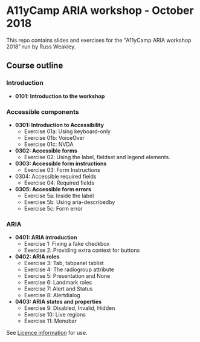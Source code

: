 # A11yCamp ARIA workshop - October 2018

This repo contains slides and exercises for the "A11yCamp ARIA workshop 2018" run by Russ Weakley.

## Course outline

### Introduction

- **0101: Introduction to the workshop**

### Accessible components

- **0301: Introduction to Accessibility**
    - Exercise 01a: Using keyboard-only
    - Exercise 01b: VoiceOver
    - Exercise 01c: NVDA
- **0302: Accessible forms**
    - Exercise 02: Using the label, fieldset and legend elements. 
- **0303: Accessible form instructions**
    - Exercise 03: Form Instructions
- 0304: Accessible required fields
    - Exercise 04: Required fields
- **0305: Accessible form errors**
    - Exercise 5a: Inside the label
    - Exercise 5b: Using aria-describedby
    - Exercise 5c: Form error

### ARIA

- **0401: ARIA introduction**
    - Exercise 1: Fixing a fake checkbox
    - Exercise 2: Providing extra context for buttons
- **0402: ARIA roles**
    - Exercise 3: Tab, tabpanel tablist
    - Exercise 4: The radiogroup attribute
    - Exercise 5: Presentation and None
    - Exercise 6: Landmark roles
    - Exercise 7: Alert and Status
    - Exercise 8: Alertdialog
- **0403: ARIA states and properties**
    - Exercise 9: Disabled, Invalid, Hidden
    - Exercise 10: Live regions
    - Exercise 11: Menubar

See [Licence information](LICENCE) for use.
